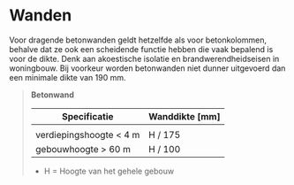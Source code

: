 # Wanden


Voor dragende betonwanden geldt hetzelfde als voor betonkolommen, behalve dat ze ook een scheidende functie hebben die vaak bepalend is voor de dikte. Denk aan akoestische isolatie en brandwerendheidseisen in woningbouw. Bij voorkeur worden betonwanden niet dunner uitgevoerd dan een minimale dikte van 190 mm.

> **Betonwand**
>
> | Specificatie                | Wanddikte [mm]    |
> |-----------------------------|--------------------|
> |                             |                    |
> | verdiepingshoogte < 4 m     | H / 175           |
> | gebouwhoogte > 60 m         | H / 100            |
> 
> * H = Hoogte van het gehele gebouw

